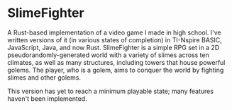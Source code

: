 # SlimeFighter
A Rust-based implementation of a video game I made in high school. I've written versions of it (in
various states of completion) in TI-Nspire BASIC, JavaScript, Java, and now Rust. SlimeFighter is a
simple RPG set in a 2D pseudorandomly-generated world with a variety of slimes across ten climates,
as well as many structures, including towers that house powerful golems. The player, who is a golem,
aims to conquer the world by fighting slimes and other golems.

This version has yet to reach a minimum playable state; many features haven't been implemented.

